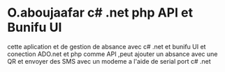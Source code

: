 # O.aboujaafar c# .net php API et Bunifu UI
cette aplication et de gestion de absance avec c# .net et bunifu UI et conection ADO.net et php comme API ,peut ajouter un absance avec une QR et envoyer des SMS avec un modeme a l'aide de serial port 
c# .net
